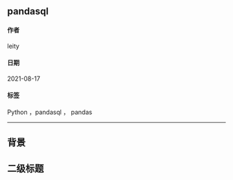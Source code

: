 
[@id]: 20210817-01.md
[@title]: pandasql
[@location]: docs/python/20210817-01.md
[@author]: leity
[@date]: 2021-08-17

## pandasql

#### 作者
leity

#### 日期
2021-08-17

#### 标签
Python ，pandasql ， pandas

----

## 背景




## 二级标题